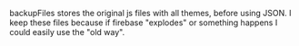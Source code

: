 backupFiles stores the original js files with all themes, before using JSON. I keep these files because if firebase "explodes" or something happens I could easily use the "old way".